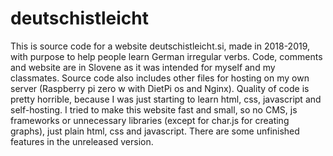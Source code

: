 # deutschistleicht
This is source code for a website deutschistleicht.si, made in 2018-2019, with purpose to help people learn German irregular verbs. Code, comments and website are in Slovene as it was intended for myself and my classmates. Source code also includes other files for hosting on my own server (Raspberry pi zero w with DietPi os and Nginx). Quality of code is pretty horrible, because I was just starting to learn html, css, javascript and self-hosting. I tried to make this website fast and small, so no CMS, js frameworks or unnecessary libraries (except for char.js for creating graphs), just plain html, css and javascript. There are some unfinished features in the unreleased version.
